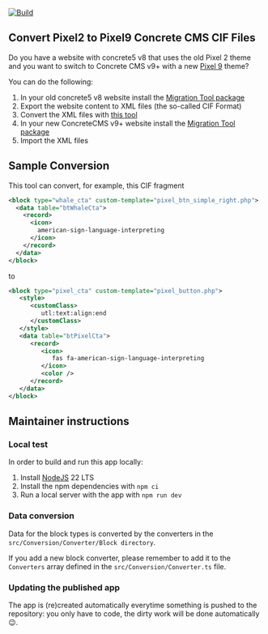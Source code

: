 [![Build](https://github.com/mlocati/pixel2to9/actions/workflows/build.yml/badge.svg)](https://github.com/mlocati/pixel2to9/actions/workflows/build.yml)

## Convert Pixel2 to Pixel9 Concrete CMS CIF Files

Do you have a website with concrete5 v8 that uses the old Pixel 2 theme and you want to switch to Concrete CMS v9+ with a new [Pixel 9](https://market.concretecms.com/products/2140e37d-cf89-11ee-b9df-0a97d4ce16b9) theme?

You can do the following:

1. In your old concrete5 v8 website install the [Migration Tool package](https://github.com/concretecms/addon_migration_tool)
2. Export the website content to XML files (the so-called CIF Format)
3. Convert the XML files with [this tool](https://mlocati.github.io/pixel2to9/)
4. In your new ConcreteCMS v9+ website install the [Migration Tool package](https://github.com/concretecms/migration_tool)
5. Import the XML files

## Sample Conversion

This tool can convert, for example, this CIF fragment

```xml
<block type="whale_cta" custom-template="pixel_btn_simple_right.php">
  <data table="btWhaleCta">
    <record>
      <icon>
        american-sign-language-interpreting
      </icon>
    </record>
  </data>
</block>
```

to

```xml
<block type="pixel_cta" custom-template="pixel_button.php">
   <style>
      <customClass>
         utl:text:align:end
      </customClass>
   </style>
   <data table="btPixelCta">
      <record>
         <icon>
            fas fa-american-sign-language-interpreting
         </icon>
         <color />
      </record>
   </data>
</block>
```


## Maintainer instructions

### Local test

In order to build and run this app locally:

1. Install [NodeJS](https://nodejs.org/) 22 LTS
2. Install the npm dependencies with `npm ci`
3. Run a local server with the app with `npm run dev`

### Data conversion

Data for the block types is converted by the converters in the `src/Conversion/Converter/Block directory`.

If you add a new block converter, please remember to add it to the `Converters` array defined in the `src/Conversion/Converter.ts` file.

### Updating the published app

The app is (re)created automatically everytime something is pushed to the repository: you only have to code, the dirty work will be done automatically :wink:.